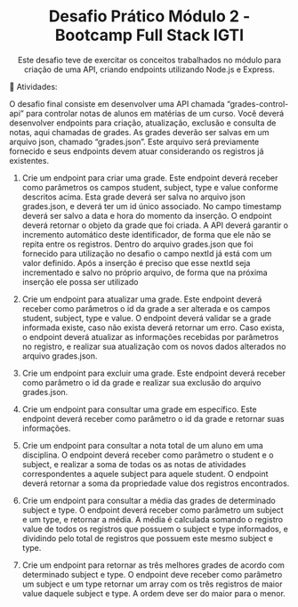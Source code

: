 <h1 align=center>Desafio Prático Módulo 2 - Bootcamp Full Stack IGTI
    
</h1>



<p align=center>Este desafio teve de exercitar os conceitos trabalhados no módulo para criação de uma API, criando endpoints
utilizando Node.js e Express.
 </p>



:rocket: Atividades:

<p>O desafio final consiste em desenvolver uma API chamada “grades-control-api” para controlar notas de alunos em matérias de um curso. Você deverá desenvolver endpoints para criação, atualização, exclusão e consulta de notas, aqui chamadas de grades. As grades deverão ser salvas em um arquivo json, chamado “grades.json”. Este arquivo será previamente fornecido e seus endpoints devem atuar considerando os registros já existentes.</p>

1. Crie um endpoint para criar uma grade. Este endpoint deverá receber como parâmetros os campos student, subject, type e value conforme descritos acima. Esta grade deverá ser salva no arquivo json grades.json, e deverá ter um id único associado. No campo timestamp deverá ser salvo a data e hora do momento da inserção. O endpoint deverá retornar o objeto da grade que foi criada. A API deverá garantir o incremento automático deste identificador, de forma que ele não se repita entre os registros. Dentro do arquivo grades.json que foi fornecido para utilização no desafio o campo nextId já está com um valor definido. Após a inserção é preciso que esse nextId seja incrementado e salvo no próprio arquivo, de forma que na próxima inserção ele possa ser utilizado

2. Crie um endpoint para atualizar uma grade. Este endpoint deverá receber como parâmetros o id da grade a ser alterada e os campos student, subject, type e value. O endpoint deverá validar se a grade informada existe, caso não exista deverá retornar um erro. Caso exista, o endpoint deverá atualizar as informações recebidas por parâmetros no registro, e realizar sua atualização com os novos dados alterados no arquivo grades.json.

3. Crie um endpoint para excluir uma grade. Este endpoint deverá receber como parâmetro o id da grade e realizar sua exclusão do arquivo grades.json.
4. Crie um endpoint para consultar uma grade em específico. Este endpoint deverá receber como parâmetro o id da grade e retornar suas informações.
5. Crie um endpoint para consultar a nota total de um aluno em uma disciplina. O endpoint deverá receber como parâmetro o student e o subject, e realizar a soma de todas os as notas de atividades correspondentes a aquele subject para aquele student. O endpoint deverá retornar a soma da propriedade value dos registros encontrados.
6. Crie um endpoint para consultar a média das grades de determinado subject e type. O endpoint deverá receber como parâmetro um subject e um type, e retornar a média. A média é calculada somando o registro value de todos os registros que possuem o subject e type informados, e dividindo pelo total de registros que possuem este mesmo subject e type.
7. Crie um endpoint para retornar as três melhores grades de acordo com determinado subject e type. O endpoint deve receber como parâmetro um subject e um type retornar um array com os três registros de maior value daquele subject e type. A ordem deve ser do maior para o menor.